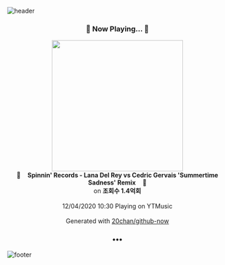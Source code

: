 ![header](https://capsule-render.vercel.app/api?type=wave&height=170&section=header&text=Hi.%20I'm%20SHIFT&fontColor=090707&fontAlignX=45&fontAlignY=65&fontSize=100)

<h3 align="center">🎵 Now Playing... 🎵</h3>
<p align="center">
  <a href="https://music.youtube.com/channel/UCpDJl2EmP7Oh90Vylx0dZtA">
    <img width="300" src="https://i.ytimg.com/vi/akhmS1D2Ce4/sddefault.jpg?sqp=-oaymwEWCJADEOEBIAQqCghqEJQEGHgg6AJIWg&rs">
  </a>
  <br>
  🎵&nbsp&nbsp&nbsp <b>Spinnin' Records - Lana Del Rey vs Cedric Gervais 'Summertime Sadness' Remix</b> &nbsp&nbsp&nbsp🎵
  <br>
  on <b>조회수 1.4억회</b>
  
  <br />
  <br />
  12/04/2020 10:30 Playing on YTMusic
  <br />
  <br />
  Generated with <a href="https://github.com/20chan/github-now">20chan/github-now</a>
</p>

<h3 align="center">•••</h3>

![footer](https://capsule-render.vercel.app/api?type=wave&height=150&section=footer)
